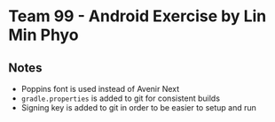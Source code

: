 # Team 99 - Android Exercise by Lin Min Phyo

## Notes
- Poppins font is used instead of Avenir Next
- `gradle.properties` is added to git for consistent builds
- Signing key is added to git in order to be easier to setup and run